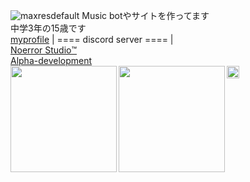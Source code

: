 ![maxresdefault](https://user-images.githubusercontent.com/98526451/157168744-f3bef939-a674-49eb-a5ca-7060423a1cf7.jpeg)
</a>
Music botやサイトを作ってます<br>
中学3年の15歳です<br>
[myprofile](https://roreef.page.link/reefofficial)
| ==== discord server ==== |<br>
[Noerror Studio™️](https://noerror.studio/)<br>
[Alpha-development](https://discord.gg/dbCfXDxxVv)<br>
</a>
</a>
<a href="https://github.com/reef1447">
    <img height="20" src="https://img.shields.io/github/followers/reef1447?label=follow&logo=github&style=flat" />
  </a>
<a href="https://github.com/tocoteron">
  <img align="left" height="170px" src="https://github-readme-stats.vercel.app/api?username=reef1447&count_private=true&show_icons=true&theme=dracula" />
</a>
<a href="https://github.com/reef1447">
  <img align="left" height="170px" src="https://github-readme-stats.vercel.app/api/top-langs/?username=reef1447&layout=compact&theme=dracula" />
</a>
